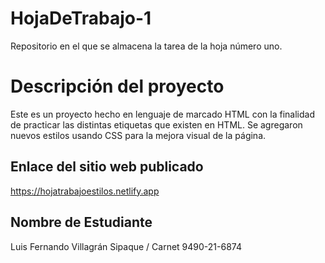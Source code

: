 # HojaDeTrabajo-1
Repositorio en el que se almacena la tarea de la hoja número uno.

# Descripción del proyecto

Este es un proyecto hecho en lenguaje de marcado HTML con la finalidad de practicar las distintas etiquetas que existen en HTML. Se agregaron nuevos estilos usando CSS para la mejora visual de la página.

## Enlace del sitio web publicado

https://hojatrabajoestilos.netlify.app

## Nombre de Estudiante

Luis Fernando Villagrán Sipaque / Carnet 9490-21-6874
